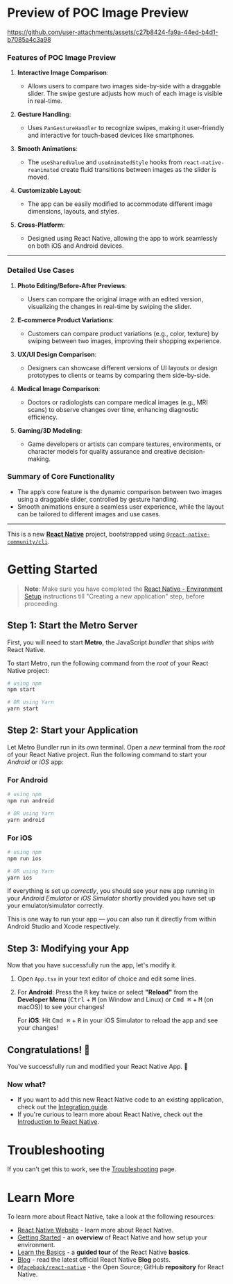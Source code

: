 # Preview of POC Image Preview



https://github.com/user-attachments/assets/c27b8424-fa9a-44ed-b4d1-b7085a4c3a98



### **Features of POC Image Preview**

1. **Interactive Image Comparison**:
   - Allows users to compare two images side-by-side with a draggable slider. The swipe gesture adjusts how much of each image is visible in real-time.

2. **Gesture Handling**:
   - Uses `PanGestureHandler` to recognize swipes, making it user-friendly and interactive for touch-based devices like smartphones.

3. **Smooth Animations**:
   - The `useSharedValue` and `useAnimatedStyle` hooks from `react-native-reanimated` create fluid transitions between images as the slider is moved.

4. **Customizable Layout**:
   - The app can be easily modified to accommodate different image dimensions, layouts, and styles.

5. **Cross-Platform**:
   - Designed using React Native, allowing the app to work seamlessly on both iOS and Android devices.

---

### **Detailed Use Cases**

1. **Photo Editing/Before-After Previews**:
   - Users can compare the original image with an edited version, visualizing the changes in real-time by swiping the slider.

2. **E-commerce Product Variations**:
   - Customers can compare product variations (e.g., color, texture) by swiping between two images, improving their shopping experience.

3. **UX/UI Design Comparison**:
   - Designers can showcase different versions of UI layouts or design prototypes to clients or teams by comparing them side-by-side.

4. **Medical Image Comparison**:
   - Doctors or radiologists can compare medical images (e.g., MRI scans) to observe changes over time, enhancing diagnostic efficiency.

5. **Gaming/3D Modeling**:
   - Game developers or artists can compare textures, environments, or character models for quality assurance and creative decision-making.

### **Summary of Core Functionality**
- The app’s core feature is the dynamic comparison between two images using a draggable slider, controlled by gesture handling.
- Smooth animations ensure a seamless user experience, while the layout can be tailored to different images and use cases.


---

This is a new [**React Native**](https://reactnative.dev) project, bootstrapped using [`@react-native-community/cli`](https://github.com/react-native-community/cli).

# Getting Started

>**Note**: Make sure you have completed the [React Native - Environment Setup](https://reactnative.dev/docs/environment-setup) instructions till "Creating a new application" step, before proceeding.

## Step 1: Start the Metro Server

First, you will need to start **Metro**, the JavaScript _bundler_ that ships _with_ React Native.

To start Metro, run the following command from the _root_ of your React Native project:

```bash
# using npm
npm start

# OR using Yarn
yarn start
```

## Step 2: Start your Application

Let Metro Bundler run in its _own_ terminal. Open a _new_ terminal from the _root_ of your React Native project. Run the following command to start your _Android_ or _iOS_ app:

### For Android

```bash
# using npm
npm run android

# OR using Yarn
yarn android
```

### For iOS

```bash
# using npm
npm run ios

# OR using Yarn
yarn ios
```

If everything is set up _correctly_, you should see your new app running in your _Android Emulator_ or _iOS Simulator_ shortly provided you have set up your emulator/simulator correctly.

This is one way to run your app — you can also run it directly from within Android Studio and Xcode respectively.

## Step 3: Modifying your App

Now that you have successfully run the app, let's modify it.

1. Open `App.tsx` in your text editor of choice and edit some lines.
2. For **Android**: Press the <kbd>R</kbd> key twice or select **"Reload"** from the **Developer Menu** (<kbd>Ctrl</kbd> + <kbd>M</kbd> (on Window and Linux) or <kbd>Cmd ⌘</kbd> + <kbd>M</kbd> (on macOS)) to see your changes!

   For **iOS**: Hit <kbd>Cmd ⌘</kbd> + <kbd>R</kbd> in your iOS Simulator to reload the app and see your changes!

## Congratulations! :tada:

You've successfully run and modified your React Native App. :partying_face:

### Now what?

- If you want to add this new React Native code to an existing application, check out the [Integration guide](https://reactnative.dev/docs/integration-with-existing-apps).
- If you're curious to learn more about React Native, check out the [Introduction to React Native](https://reactnative.dev/docs/getting-started).

# Troubleshooting

If you can't get this to work, see the [Troubleshooting](https://reactnative.dev/docs/troubleshooting) page.

# Learn More

To learn more about React Native, take a look at the following resources:

- [React Native Website](https://reactnative.dev) - learn more about React Native.
- [Getting Started](https://reactnative.dev/docs/environment-setup) - an **overview** of React Native and how setup your environment.
- [Learn the Basics](https://reactnative.dev/docs/getting-started) - a **guided tour** of the React Native **basics**.
- [Blog](https://reactnative.dev/blog) - read the latest official React Native **Blog** posts.
- [`@facebook/react-native`](https://github.com/facebook/react-native) - the Open Source; GitHub **repository** for React Native.
